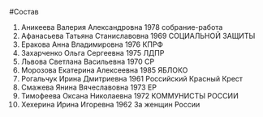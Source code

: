 #Состав
1. Аникеева Валерия Александровна 1978 собрание-работа
2. Афанасьева Татьяна Станиславовна 1969 СОЦИАЛЬНОЙ ЗАЩИТЫ
3. Еракова Анна Владимировна 1976 КПРФ
4. Захарченко Ольга Сергеевна 1975 ЛДПР
5. Львова Светлана Васильевна 1970 СР
6. Морозова Екатерина Алексеевна 1985 ЯБЛОКО
7. Рогальчук Ирина Дмитриевна 1961 Российский Красный Крест
8. Смажева Янина Вячеславовна 1973 ЕР
9. Тимофеева Оксана Николаевна 1972 КОММУНИСТЫ РОССИИ
10. Хехерина Ирина Игоревна 1962 За женщин России
